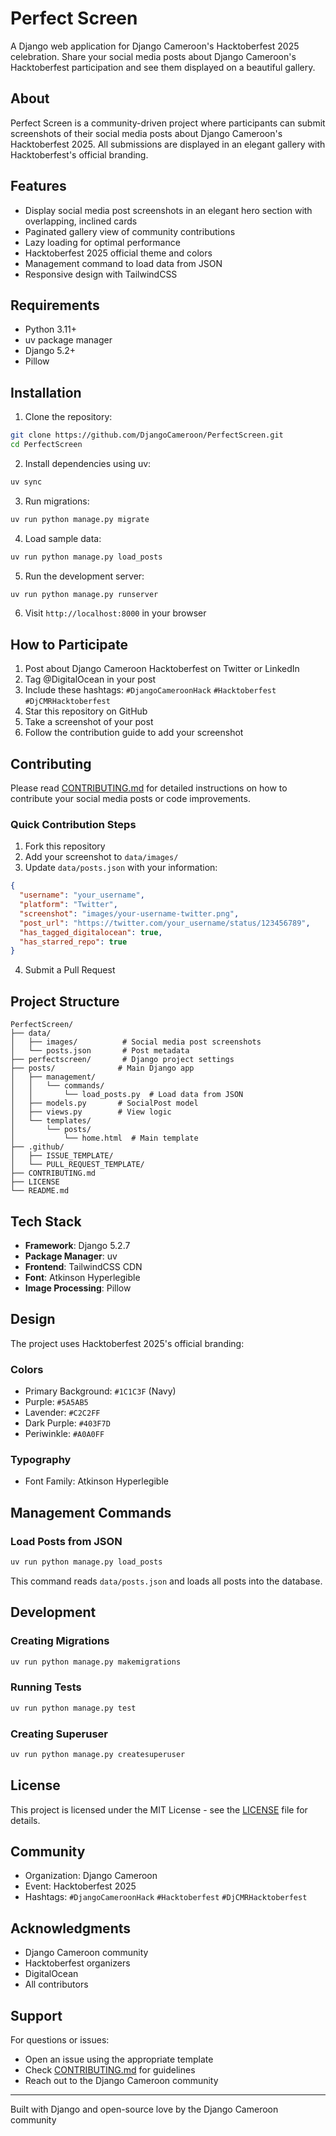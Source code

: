 # Perfect Screen

A Django web application for Django Cameroon's Hacktoberfest 2025 celebration. Share your social media posts about Django Cameroon's Hacktoberfest participation and see them displayed on a beautiful gallery.

## About

Perfect Screen is a community-driven project where participants can submit screenshots of their social media posts about Django Cameroon's Hacktoberfest 2025. All submissions are displayed in an elegant gallery with Hacktoberfest's official branding.

## Features

- Display social media post screenshots in an elegant hero section with overlapping, inclined cards
- Paginated gallery view of community contributions
- Lazy loading for optimal performance
- Hacktoberfest 2025 official theme and colors
- Management command to load data from JSON
- Responsive design with TailwindCSS

## Requirements

- Python 3.11+
- uv package manager
- Django 5.2+
- Pillow

## Installation

1. Clone the repository:
```bash
git clone https://github.com/DjangoCameroon/PerfectScreen.git
cd PerfectScreen
```

2. Install dependencies using uv:
```bash
uv sync
```

3. Run migrations:
```bash
uv run python manage.py migrate
```

4. Load sample data:
```bash
uv run python manage.py load_posts
```

5. Run the development server:
```bash
uv run python manage.py runserver
```

6. Visit `http://localhost:8000` in your browser

## How to Participate

1. Post about Django Cameroon Hacktoberfest on Twitter or LinkedIn
2. Tag @DigitalOcean in your post
3. Include these hashtags: `#DjangoCameroonHack` `#Hacktoberfest` `#DjCMRHacktoberfest`
4. Star this repository on GitHub
5. Take a screenshot of your post
6. Follow the contribution guide to add your screenshot

## Contributing

Please read [CONTRIBUTING.md](CONTRIBUTING.md) for detailed instructions on how to contribute your social media posts or code improvements.

### Quick Contribution Steps

1. Fork this repository
2. Add your screenshot to `data/images/`
3. Update `data/posts.json` with your information:
```json
{
  "username": "your_username",
  "platform": "Twitter",
  "screenshot": "images/your-username-twitter.png",
  "post_url": "https://twitter.com/your_username/status/123456789",
  "has_tagged_digitalocean": true,
  "has_starred_repo": true
}
```
4. Submit a Pull Request

## Project Structure

```
PerfectScreen/
├── data/
│   ├── images/          # Social media post screenshots
│   └── posts.json       # Post metadata
├── perfectscreen/       # Django project settings
├── posts/              # Main Django app
│   ├── management/
│   │   └── commands/
│   │       └── load_posts.py  # Load data from JSON
│   ├── models.py       # SocialPost model
│   ├── views.py        # View logic
│   └── templates/
│       └── posts/
│           └── home.html  # Main template
├── .github/
│   ├── ISSUE_TEMPLATE/
│   └── PULL_REQUEST_TEMPLATE/
├── CONTRIBUTING.md
├── LICENSE
└── README.md
```

## Tech Stack

- **Framework**: Django 5.2.7
- **Package Manager**: uv
- **Frontend**: TailwindCSS CDN
- **Font**: Atkinson Hyperlegible
- **Image Processing**: Pillow

## Design

The project uses Hacktoberfest 2025's official branding:

### Colors
- Primary Background: `#1C1C3F` (Navy)
- Purple: `#5A5AB5`
- Lavender: `#C2C2FF`
- Dark Purple: `#403F7D`
- Periwinkle: `#A0A0FF`

### Typography
- Font Family: Atkinson Hyperlegible

## Management Commands

### Load Posts from JSON
```bash
uv run python manage.py load_posts
```

This command reads `data/posts.json` and loads all posts into the database.

## Development

### Creating Migrations
```bash
uv run python manage.py makemigrations
```

### Running Tests
```bash
uv run python manage.py test
```

### Creating Superuser
```bash
uv run python manage.py createsuperuser
```

## License

This project is licensed under the MIT License - see the [LICENSE](LICENSE) file for details.

## Community

- Organization: Django Cameroon
- Event: Hacktoberfest 2025
- Hashtags: `#DjangoCameroonHack` `#Hacktoberfest` `#DjCMRHacktoberfest`

## Acknowledgments

- Django Cameroon community
- Hacktoberfest organizers
- DigitalOcean
- All contributors

## Support

For questions or issues:
- Open an issue using the appropriate template
- Check [CONTRIBUTING.md](CONTRIBUTING.md) for guidelines
- Reach out to the Django Cameroon community

---

Built with Django and open-source love by the Django Cameroon community
